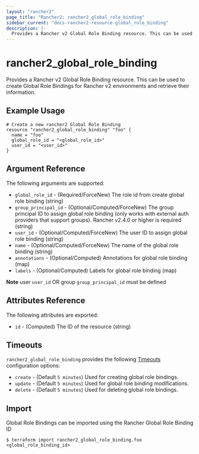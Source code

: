 ```yaml
---
layout: "rancher2"
page_title: "Rancher2: rancher2_global_role_binding"
sidebar_current: "docs-rancher2-resource-global_role_binding"
description: |-
  Provides a Rancher v2 Global Role Binding resource. This can be used to create Global Role Bindings for Rancher v2 environments and retrieve their information.
---
```


# rancher2\_global\_role\_binding

Provides a Rancher v2 Global Role Binding resource. This can be used to create Global Role Bindings for Rancher v2 environments and retrieve their information.

## Example Usage

```hcl
# Create a new rancher2 Global Role Binding
resource "rancher2_global_role_binding" "foo" {
  name = "foo"
  global_role_id = "<global_role_id>"
  user_id = "<user_id>"
}
```

## Argument Reference

The following arguments are supported:

* `global_role_id` - (Required/ForceNew) The role id from create global role binding (string)
* `group_principal_id` - (Optional/Computed/ForceNew) The group principal ID to assign global role binding (only works with external auth providers that support groups). Rancher v2.4.0 or higher is required (string)
* `user_id` - (Optional/Computed/ForceNew) The user ID to assign global role binding (string)
* `name` - (Optional/Computed/ForceNew) The name of the global role binding (string)
* `annotations` - (Optional/Computed) Annotations for global role binding (map)
* `labels` - (Optional/Computed) Labels for global role binding (map)

**Note** user `user_id` OR group `group_principal_id` must be defined

## Attributes Reference

The following attributes are exported:

* `id` - (Computed) The ID of the resource (string)

## Timeouts

`rancher2_global_role_binding` provides the following
[Timeouts](https://www.terraform.io/docs/configuration/resources.html#operation-timeouts) configuration options:

- `create` - (Default `5 minutes`) Used for creating global role bindings.
- `update` - (Default `5 minutes`) Used for global role binding modifications.
- `delete` - (Default `5 minutes`) Used for deleting global role bindings.

## Import

Global Role Bindings can be imported using the Rancher Global Role Binding ID

```
$ terraform import rancher2_global_role_binding.foo <global_role_binding_id>
```

